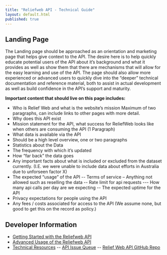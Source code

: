 ```yaml
---
title: "Reliefweb API - Technical Guide"
layout: default.html
published: true
---
```


## Landing Page
 The Landing page should be approached as an orientation and marketing page that helps give context to the API.  The desire here is to help quickly educate potential users of the API about it’s background and what it provides as well as show them that there are mechanisms that will allow for the easy learning and use of the API.  The page should also allow more experienced or advanced users to quickly dive into the “deeper” technical documentation and reference material, both to assist in actual development as well as build confidence in the API’s support and maturity. 
 
**Important content that should live on this page includes:**
- Who is Relief Web and what is the website’s mission
Maximum of two paragraphs, can include links to other pages with more detail.
- Why does this API exist
- Mission statement for the API, what success for ReliefWeb looks like when others are consuming the API (1 Paragraph)
- What data is available via the API
- Should be a high level overview, one or two paragraphs
- Statistics about the Data
- The frequency with which it’s updated
- How “far back” the data goes
- Any important facts about what is included or excluded from the dataset currently. (I.E. we were unable to include data about efforts in Australia due to unforseen factor X)
- The expected “usage” of the API
-- Terms of service – Anything not allowed such as reselling the data
-- Rate limit for api requests --- How many api calls per day are we expecting
-- The expected uptime for the API
- Privacy expectations for people using the API
- Any fees / costs associated for access to the API  (We assume none, but good to get this on the record as policy.)

## Developer Information
- [Getting Started with the Reliefweb API](/getting_started.md)
- [Advanced Usage of the Reliefweb API](/advanced_api_usage.md)
- [Technical Resources](/technical_resources.md)
-- [API Issue Queue](https://github.com/reliefweb/apidoc/issues)
-- [Relief Web API GitHub Repo](https://github.com/reliefweb/apidoc)



